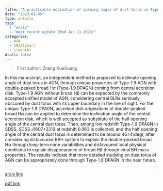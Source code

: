 ```yaml
---
title: "A practicable estimation of opening angle of dust torus in Type-1.9 AGN with double-peaked broad H$α$"
date: "2023-01-05"
type: article
tags:
  - "arxiv"
  - "most recent update (Wed Jan 11 2023)"
categories:
  - AGN
  - 2023(year)
  - 1(month)
draft: false
---
```


> First author: Zhang XueGuang

 In this manuscript, an independent method is proposed to estimate opening
angle of dust torus in AGN, through unique properties of Type-1.9 AGN with
double-peaked broad H$\alpha$ (Type-1.9 DPAGN) coming from central accretion
disk. Type-1.9 AGN without broad H$\beta$ can be expected by the commonly
accepted unified model of AGN, considering central BLRs seriously obscured by
dust torus with its upper boundary in the line of sight. For the unique
Type-1.9 DPAGN, accretion disk originations of double-peaked broad H$\alpha$
can be applied to determine the inclination angle of the central accretion
disk, which is well accepted as substitute of the half opening angle of the
central dust torus. Then, among low redshift Type-1.9 DPAGN in SDSS, SDSS
J1607+3319 at redshift 0.063 is collected, and the half opening angle of the
central dust torus is determined to be around 46$\pm$4\degr, after considering
disfavoured BBH system to explain the double-peaked broad H$\alpha$ through
long-term none variabilities and disfavoured local physical conditions to
explain disappearance of broad H$\beta$ through virial BH mass properties. The
results indicate that more detailed studying on dust torus of AGN can be
appropriately done through Type-1.9 DPAGN in the near future.

---
[arxiv link](http://arxiv.org/abs/2301.01957v1)

[pdf link](http://arxiv.org/pdf/2301.01957v1)